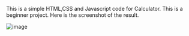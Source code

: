 This is a simple HTML,CSS and Javascript code for Calculator. This is a beginner project.
Here is the screenshot of the result.

![image](https://github.com/puneetuttam/Calculator-WebApp/assets/44168950/6d4f49aa-202e-46ba-948f-f70ce1c12b60)

